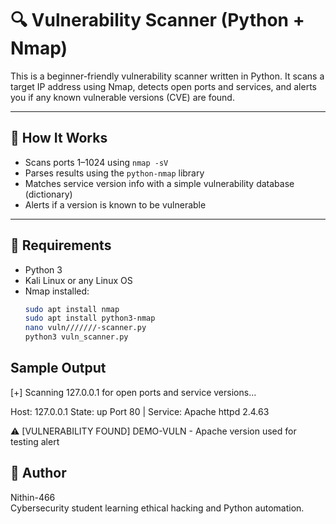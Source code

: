 # 🔍 Vulnerability Scanner (Python + Nmap)

This is a beginner-friendly vulnerability scanner written in Python. It scans a target IP address using Nmap, detects open ports and services, and alerts you if any known vulnerable versions (CVE) are found.

---

## 🚀 How It Works

- Scans ports 1–1024 using `nmap -sV`
- Parses results using the `python-nmap` library
- Matches service version info with a simple vulnerability database (dictionary)
- Alerts if a version is known to be vulnerable

---

## 🧰 Requirements

- Python 3
- Kali Linux or any Linux OS
- Nmap installed:
  ```bash
  sudo apt install nmap
  sudo apt install python3-nmap
  nano vuln///////-scanner.py
  python3 vuln_scanner.py
  
## Sample Output

[+] Scanning 127.0.0.1 for open ports and service versions...


Host: 127.0.0.1
State: up
Port 80 | Service: Apache httpd 2.4.63

⚠️  [VULNERABILITY FOUND] DEMO-VULN - Apache version used for testing alert



## 👤 Author

Nithin-466  
Cybersecurity student learning ethical hacking and Python automation.



  


